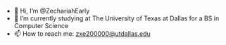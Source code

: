 - 👋 Hi, I’m @ZechariahEarly
- 🌱 I’m currently studying at The University of Texas at Dallas for a BS in Computer Science
- 📫 How to reach me: zxe200000@utdallas.edu

<!---
ZechariahEarly/ZechariahEarly is a ✨ special ✨ repository because its `README.md` (this file) appears on your GitHub profile.
You can click the Preview link to take a look at your changes.
--->
